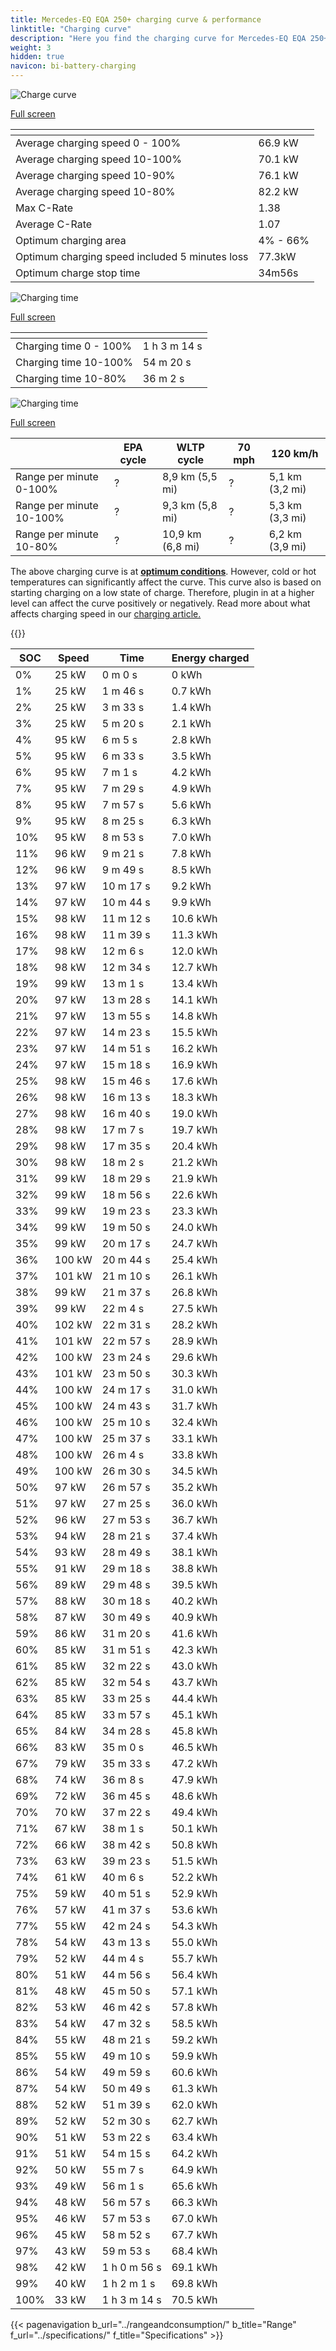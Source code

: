 ```yaml
---
title: Mercedes-EQ EQA 250+ charging curve & performance
linktitle: "Charging curve"
description: "Here you find the charging curve for Mercedes-EQ EQA 250+."
weight: 3
hidden: true
navicon: bi-battery-charging
---
```

<!-- markdownlint-disable MD033 -->
<!-- markdownlint-disable MD010 -->
<img src="/images/models/mercedes/eqa/eqa_250plus/chargingcurve.svg" alt="Charge curve" class="img-fluid">

[Full screen](/images/models/mercedes/eqa/eqa_250plus/chargingcurve.svg)


<div class="table-responsive">
<table class="table table-striped border">
	<thead>
		<tr>
			<th>
			</th>
			<th>
			</th>
		</tr>
	</thead>
	<tbody>
		<tr>
			<td>
				Average charging speed 0 - 100%
			</td>
			<td>
				66.9 kW
			</td>
		</tr>
		<tr>
			<td>
				Average charging speed 10-100%
			</td>
			<td>
				70.1 kW
			</td>
		</tr>
		<tr>
			<td>
				Average charging speed 10-90%
			</td>
			<td>
				76.1 kW
			</td>
		</tr>
		<tr>
			<td>
				Average charging speed 10-80%
			</td>
			<td>
				82.2 kW
			</td>
		</tr>
		<tr>
			<td>
				Max C-Rate
			</td>
			<td>
				1.38
			</td>
		</tr>
		<tr>
			<td>
				Average C-Rate
			</td>
			<td>
				1.07
			</td>
		</tr>
		<tr>
			<td>
				Optimum charging area
			</td>
			<td>
				4% - 66%
			</td>
		</tr>
		<tr>
			<td>
				Optimum charging speed included 5 minutes loss
			</td>
			<td>
				77.3kW
			</td>
		</tr>
		<tr>
			<td>
				Optimum charge stop time
			</td>
			<td>
				34m56s
			</td>
		</tr>
	</tbody>
</table>
</div>
<img src="/images/models/mercedes/eqa/eqa_250plus/chargingtime.svg" alt="Charging time" class="img-fluid">

[Full screen](/images/models/mercedes/eqa/eqa_250plus/chargingtime.svg)
<div class="table-responsive">
<table class="table table-striped border">
	<thead>
		<tr>
			<th>
			</th>
			<th>
			</th>
		</tr>
	</thead>
	<tbody>
		<tr>
			<td>
				Charging time 0 - 100%
			</td>
			<td>
				1 h 3 m 14 s
			</td>
		</tr>
		<tr>
			<td>
				Charging time 10-100%
			</td>
			<td>
				 54 m 20 s
			</td>
		</tr>
		<tr>
			<td>
				Charging time 10-80%
			</td>
			<td>
				 36 m 2 s
			</td>
		</tr>
	</tbody>
</table>
</div>
<img src="/images/models/mercedes/eqa/eqa_250plus/chargerangespeed.svg" alt="Charging time" class="img-fluid">

[Full screen](/images/models/mercedes/eqa/eqa_250plus/chargerangespeed.svg)
<div class="table-responsive">
<table class="table table-striped border">
	<thead>
		<tr>
			<th>
			</th>
			<th>
				EPA cycle
			</th>
			<th>
				WLTP cycle
			</th>
			<th>
				70 mph
			</th>
			<th>
				120 km/h
			</th>
		</tr>
	</thead>
	<tbody>
		<tr>
			<td>
				Range per minute 0-100%
			</td>
			<td>
				?
			</td>
			<td>
				8,9 km (5,5 mi)
			</td>
			<td>
				?
			</td>
			<td>
				5,1 km (3,2 mi)
			</td>
		</tr>
		<tr>
			<td>
				Range per minute 10-100%
			</td>
			<td>
				?
			</td>
			<td>
				9,3 km (5,8 mi)
			</td>
			<td>
				?
			</td>
			<td>
				5,3 km (3,3 mi)
			</td>
		</tr>
		<tr>
			<td>
				Range per minute 10-80%
			</td>
			<td>
				?
			</td>
			<td>
				10,9 km (6,8 mi)
			</td>
			<td>
				?
			</td>
			<td>
				6,2 km (3,9 mi)
			</td>
		</tr>
	</tbody>
</table>
</div>


The above charging curve is at **[optimum conditions](../../../../../technology/battery/charging/#temperature)**. However, cold or hot temperatures can significantly affect the curve. This curve also is based on starting charging on a low state of charge. Therefore, plugin in at a higher level can affect the curve positively or negatively. Read more about what affects charging speed in our [charging article.](../../../../../technology/battery/charging/)


{{<evkxdisplayaddarticle />}}
<div class="table-responsive">
<table class="table table-striped border">
	<thead>
		<tr>
			<th>
				SOC
			</th>
			<th>
				Speed
			</th>
			<th>
				Time
			</th>
			<th>
				Energy charged
			</th>
		</tr>
	</thead>
	<tbody>
		<tr>
			<td>
				0%
			</td>
			<td>
				25 kW
			</td>
			<td>
				 0 m 0 s
			</td>
			<td>
				0 kWh
			</td>
		</tr>
		<tr>
			<td>
				1%
			</td>
			<td>
				25 kW
			</td>
			<td>
				 1 m 46 s
			</td>
			<td>
				0.7 kWh
			</td>
		</tr>
		<tr>
			<td>
				2%
			</td>
			<td>
				25 kW
			</td>
			<td>
				 3 m 33 s
			</td>
			<td>
				1.4 kWh
			</td>
		</tr>
		<tr>
			<td>
				3%
			</td>
			<td>
				25 kW
			</td>
			<td>
				 5 m 20 s
			</td>
			<td>
				2.1 kWh
			</td>
		</tr>
		<tr>
			<td>
				4%
			</td>
			<td>
				95 kW
			</td>
			<td>
				 6 m 5 s
			</td>
			<td>
				2.8 kWh
			</td>
		</tr>
		<tr>
			<td>
				5%
			</td>
			<td>
				95 kW
			</td>
			<td>
				 6 m 33 s
			</td>
			<td>
				3.5 kWh
			</td>
		</tr>
		<tr>
			<td>
				6%
			</td>
			<td>
				95 kW
			</td>
			<td>
				 7 m 1 s
			</td>
			<td>
				4.2 kWh
			</td>
		</tr>
		<tr>
			<td>
				7%
			</td>
			<td>
				95 kW
			</td>
			<td>
				 7 m 29 s
			</td>
			<td>
				4.9 kWh
			</td>
		</tr>
		<tr>
			<td>
				8%
			</td>
			<td>
				95 kW
			</td>
			<td>
				 7 m 57 s
			</td>
			<td>
				5.6 kWh
			</td>
		</tr>
		<tr>
			<td>
				9%
			</td>
			<td>
				95 kW
			</td>
			<td>
				 8 m 25 s
			</td>
			<td>
				6.3 kWh
			</td>
		</tr>
		<tr>
			<td>
				10%
			</td>
			<td>
				95 kW
			</td>
			<td>
				 8 m 53 s
			</td>
			<td>
				7.0 kWh
			</td>
		</tr>
		<tr>
			<td>
				11%
			</td>
			<td>
				96 kW
			</td>
			<td>
				 9 m 21 s
			</td>
			<td>
				7.8 kWh
			</td>
		</tr>
		<tr>
			<td>
				12%
			</td>
			<td>
				96 kW
			</td>
			<td>
				 9 m 49 s
			</td>
			<td>
				8.5 kWh
			</td>
		</tr>
		<tr>
			<td>
				13%
			</td>
			<td>
				97 kW
			</td>
			<td>
				 10 m 17 s
			</td>
			<td>
				9.2 kWh
			</td>
		</tr>
		<tr>
			<td>
				14%
			</td>
			<td>
				97 kW
			</td>
			<td>
				 10 m 44 s
			</td>
			<td>
				9.9 kWh
			</td>
		</tr>
		<tr>
			<td>
				15%
			</td>
			<td>
				98 kW
			</td>
			<td>
				 11 m 12 s
			</td>
			<td>
				10.6 kWh
			</td>
		</tr>
		<tr>
			<td>
				16%
			</td>
			<td>
				98 kW
			</td>
			<td>
				 11 m 39 s
			</td>
			<td>
				11.3 kWh
			</td>
		</tr>
		<tr>
			<td>
				17%
			</td>
			<td>
				98 kW
			</td>
			<td>
				 12 m 6 s
			</td>
			<td>
				12.0 kWh
			</td>
		</tr>
		<tr>
			<td>
				18%
			</td>
			<td>
				98 kW
			</td>
			<td>
				 12 m 34 s
			</td>
			<td>
				12.7 kWh
			</td>
		</tr>
		<tr>
			<td>
				19%
			</td>
			<td>
				99 kW
			</td>
			<td>
				 13 m 1 s
			</td>
			<td>
				13.4 kWh
			</td>
		</tr>
		<tr>
			<td>
				20%
			</td>
			<td>
				97 kW
			</td>
			<td>
				 13 m 28 s
			</td>
			<td>
				14.1 kWh
			</td>
		</tr>
		<tr>
			<td>
				21%
			</td>
			<td>
				97 kW
			</td>
			<td>
				 13 m 55 s
			</td>
			<td>
				14.8 kWh
			</td>
		</tr>
		<tr>
			<td>
				22%
			</td>
			<td>
				97 kW
			</td>
			<td>
				 14 m 23 s
			</td>
			<td>
				15.5 kWh
			</td>
		</tr>
		<tr>
			<td>
				23%
			</td>
			<td>
				97 kW
			</td>
			<td>
				 14 m 51 s
			</td>
			<td>
				16.2 kWh
			</td>
		</tr>
		<tr>
			<td>
				24%
			</td>
			<td>
				97 kW
			</td>
			<td>
				 15 m 18 s
			</td>
			<td>
				16.9 kWh
			</td>
		</tr>
		<tr>
			<td>
				25%
			</td>
			<td>
				98 kW
			</td>
			<td>
				 15 m 46 s
			</td>
			<td>
				17.6 kWh
			</td>
		</tr>
		<tr>
			<td>
				26%
			</td>
			<td>
				98 kW
			</td>
			<td>
				 16 m 13 s
			</td>
			<td>
				18.3 kWh
			</td>
		</tr>
		<tr>
			<td>
				27%
			</td>
			<td>
				98 kW
			</td>
			<td>
				 16 m 40 s
			</td>
			<td>
				19.0 kWh
			</td>
		</tr>
		<tr>
			<td>
				28%
			</td>
			<td>
				98 kW
			</td>
			<td>
				 17 m 7 s
			</td>
			<td>
				19.7 kWh
			</td>
		</tr>
		<tr>
			<td>
				29%
			</td>
			<td>
				98 kW
			</td>
			<td>
				 17 m 35 s
			</td>
			<td>
				20.4 kWh
			</td>
		</tr>
		<tr>
			<td>
				30%
			</td>
			<td>
				98 kW
			</td>
			<td>
				 18 m 2 s
			</td>
			<td>
				21.2 kWh
			</td>
		</tr>
		<tr>
			<td>
				31%
			</td>
			<td>
				99 kW
			</td>
			<td>
				 18 m 29 s
			</td>
			<td>
				21.9 kWh
			</td>
		</tr>
		<tr>
			<td>
				32%
			</td>
			<td>
				99 kW
			</td>
			<td>
				 18 m 56 s
			</td>
			<td>
				22.6 kWh
			</td>
		</tr>
		<tr>
			<td>
				33%
			</td>
			<td>
				99 kW
			</td>
			<td>
				 19 m 23 s
			</td>
			<td>
				23.3 kWh
			</td>
		</tr>
		<tr>
			<td>
				34%
			</td>
			<td>
				99 kW
			</td>
			<td>
				 19 m 50 s
			</td>
			<td>
				24.0 kWh
			</td>
		</tr>
		<tr>
			<td>
				35%
			</td>
			<td>
				99 kW
			</td>
			<td>
				 20 m 17 s
			</td>
			<td>
				24.7 kWh
			</td>
		</tr>
		<tr>
			<td>
				36%
			</td>
			<td>
				100 kW
			</td>
			<td>
				 20 m 44 s
			</td>
			<td>
				25.4 kWh
			</td>
		</tr>
		<tr>
			<td>
				37%
			</td>
			<td>
				101 kW
			</td>
			<td>
				 21 m 10 s
			</td>
			<td>
				26.1 kWh
			</td>
		</tr>
		<tr>
			<td>
				38%
			</td>
			<td>
				99 kW
			</td>
			<td>
				 21 m 37 s
			</td>
			<td>
				26.8 kWh
			</td>
		</tr>
		<tr>
			<td>
				39%
			</td>
			<td>
				99 kW
			</td>
			<td>
				 22 m 4 s
			</td>
			<td>
				27.5 kWh
			</td>
		</tr>
		<tr>
			<td>
				40%
			</td>
			<td>
				102 kW
			</td>
			<td>
				 22 m 31 s
			</td>
			<td>
				28.2 kWh
			</td>
		</tr>
		<tr>
			<td>
				41%
			</td>
			<td>
				101 kW
			</td>
			<td>
				 22 m 57 s
			</td>
			<td>
				28.9 kWh
			</td>
		</tr>
		<tr>
			<td>
				42%
			</td>
			<td>
				100 kW
			</td>
			<td>
				 23 m 24 s
			</td>
			<td>
				29.6 kWh
			</td>
		</tr>
		<tr>
			<td>
				43%
			</td>
			<td>
				101 kW
			</td>
			<td>
				 23 m 50 s
			</td>
			<td>
				30.3 kWh
			</td>
		</tr>
		<tr>
			<td>
				44%
			</td>
			<td>
				100 kW
			</td>
			<td>
				 24 m 17 s
			</td>
			<td>
				31.0 kWh
			</td>
		</tr>
		<tr>
			<td>
				45%
			</td>
			<td>
				100 kW
			</td>
			<td>
				 24 m 43 s
			</td>
			<td>
				31.7 kWh
			</td>
		</tr>
		<tr>
			<td>
				46%
			</td>
			<td>
				100 kW
			</td>
			<td>
				 25 m 10 s
			</td>
			<td>
				32.4 kWh
			</td>
		</tr>
		<tr>
			<td>
				47%
			</td>
			<td>
				100 kW
			</td>
			<td>
				 25 m 37 s
			</td>
			<td>
				33.1 kWh
			</td>
		</tr>
		<tr>
			<td>
				48%
			</td>
			<td>
				100 kW
			</td>
			<td>
				 26 m 4 s
			</td>
			<td>
				33.8 kWh
			</td>
		</tr>
		<tr>
			<td>
				49%
			</td>
			<td>
				100 kW
			</td>
			<td>
				 26 m 30 s
			</td>
			<td>
				34.5 kWh
			</td>
		</tr>
		<tr>
			<td>
				50%
			</td>
			<td>
				97 kW
			</td>
			<td>
				 26 m 57 s
			</td>
			<td>
				35.2 kWh
			</td>
		</tr>
		<tr>
			<td>
				51%
			</td>
			<td>
				97 kW
			</td>
			<td>
				 27 m 25 s
			</td>
			<td>
				36.0 kWh
			</td>
		</tr>
		<tr>
			<td>
				52%
			</td>
			<td>
				96 kW
			</td>
			<td>
				 27 m 53 s
			</td>
			<td>
				36.7 kWh
			</td>
		</tr>
		<tr>
			<td>
				53%
			</td>
			<td>
				94 kW
			</td>
			<td>
				 28 m 21 s
			</td>
			<td>
				37.4 kWh
			</td>
		</tr>
		<tr>
			<td>
				54%
			</td>
			<td>
				93 kW
			</td>
			<td>
				 28 m 49 s
			</td>
			<td>
				38.1 kWh
			</td>
		</tr>
		<tr>
			<td>
				55%
			</td>
			<td>
				91 kW
			</td>
			<td>
				 29 m 18 s
			</td>
			<td>
				38.8 kWh
			</td>
		</tr>
		<tr>
			<td>
				56%
			</td>
			<td>
				89 kW
			</td>
			<td>
				 29 m 48 s
			</td>
			<td>
				39.5 kWh
			</td>
		</tr>
		<tr>
			<td>
				57%
			</td>
			<td>
				88 kW
			</td>
			<td>
				 30 m 18 s
			</td>
			<td>
				40.2 kWh
			</td>
		</tr>
		<tr>
			<td>
				58%
			</td>
			<td>
				87 kW
			</td>
			<td>
				 30 m 49 s
			</td>
			<td>
				40.9 kWh
			</td>
		</tr>
		<tr>
			<td>
				59%
			</td>
			<td>
				86 kW
			</td>
			<td>
				 31 m 20 s
			</td>
			<td>
				41.6 kWh
			</td>
		</tr>
		<tr>
			<td>
				60%
			</td>
			<td>
				85 kW
			</td>
			<td>
				 31 m 51 s
			</td>
			<td>
				42.3 kWh
			</td>
		</tr>
		<tr>
			<td>
				61%
			</td>
			<td>
				85 kW
			</td>
			<td>
				 32 m 22 s
			</td>
			<td>
				43.0 kWh
			</td>
		</tr>
		<tr>
			<td>
				62%
			</td>
			<td>
				85 kW
			</td>
			<td>
				 32 m 54 s
			</td>
			<td>
				43.7 kWh
			</td>
		</tr>
		<tr>
			<td>
				63%
			</td>
			<td>
				85 kW
			</td>
			<td>
				 33 m 25 s
			</td>
			<td>
				44.4 kWh
			</td>
		</tr>
		<tr>
			<td>
				64%
			</td>
			<td>
				85 kW
			</td>
			<td>
				 33 m 57 s
			</td>
			<td>
				45.1 kWh
			</td>
		</tr>
		<tr>
			<td>
				65%
			</td>
			<td>
				84 kW
			</td>
			<td>
				 34 m 28 s
			</td>
			<td>
				45.8 kWh
			</td>
		</tr>
		<tr>
			<td>
				66%
			</td>
			<td>
				83 kW
			</td>
			<td>
				 35 m 0 s
			</td>
			<td>
				46.5 kWh
			</td>
		</tr>
		<tr>
			<td>
				67%
			</td>
			<td>
				79 kW
			</td>
			<td>
				 35 m 33 s
			</td>
			<td>
				47.2 kWh
			</td>
		</tr>
		<tr>
			<td>
				68%
			</td>
			<td>
				74 kW
			</td>
			<td>
				 36 m 8 s
			</td>
			<td>
				47.9 kWh
			</td>
		</tr>
		<tr>
			<td>
				69%
			</td>
			<td>
				72 kW
			</td>
			<td>
				 36 m 45 s
			</td>
			<td>
				48.6 kWh
			</td>
		</tr>
		<tr>
			<td>
				70%
			</td>
			<td>
				70 kW
			</td>
			<td>
				 37 m 22 s
			</td>
			<td>
				49.4 kWh
			</td>
		</tr>
		<tr>
			<td>
				71%
			</td>
			<td>
				67 kW
			</td>
			<td>
				 38 m 1 s
			</td>
			<td>
				50.1 kWh
			</td>
		</tr>
		<tr>
			<td>
				72%
			</td>
			<td>
				66 kW
			</td>
			<td>
				 38 m 42 s
			</td>
			<td>
				50.8 kWh
			</td>
		</tr>
		<tr>
			<td>
				73%
			</td>
			<td>
				63 kW
			</td>
			<td>
				 39 m 23 s
			</td>
			<td>
				51.5 kWh
			</td>
		</tr>
		<tr>
			<td>
				74%
			</td>
			<td>
				61 kW
			</td>
			<td>
				 40 m 6 s
			</td>
			<td>
				52.2 kWh
			</td>
		</tr>
		<tr>
			<td>
				75%
			</td>
			<td>
				59 kW
			</td>
			<td>
				 40 m 51 s
			</td>
			<td>
				52.9 kWh
			</td>
		</tr>
		<tr>
			<td>
				76%
			</td>
			<td>
				57 kW
			</td>
			<td>
				 41 m 37 s
			</td>
			<td>
				53.6 kWh
			</td>
		</tr>
		<tr>
			<td>
				77%
			</td>
			<td>
				55 kW
			</td>
			<td>
				 42 m 24 s
			</td>
			<td>
				54.3 kWh
			</td>
		</tr>
		<tr>
			<td>
				78%
			</td>
			<td>
				54 kW
			</td>
			<td>
				 43 m 13 s
			</td>
			<td>
				55.0 kWh
			</td>
		</tr>
		<tr>
			<td>
				79%
			</td>
			<td>
				52 kW
			</td>
			<td>
				 44 m 4 s
			</td>
			<td>
				55.7 kWh
			</td>
		</tr>
		<tr>
			<td>
				80%
			</td>
			<td>
				51 kW
			</td>
			<td>
				 44 m 56 s
			</td>
			<td>
				56.4 kWh
			</td>
		</tr>
		<tr>
			<td>
				81%
			</td>
			<td>
				48 kW
			</td>
			<td>
				 45 m 50 s
			</td>
			<td>
				57.1 kWh
			</td>
		</tr>
		<tr>
			<td>
				82%
			</td>
			<td>
				53 kW
			</td>
			<td>
				 46 m 42 s
			</td>
			<td>
				57.8 kWh
			</td>
		</tr>
		<tr>
			<td>
				83%
			</td>
			<td>
				54 kW
			</td>
			<td>
				 47 m 32 s
			</td>
			<td>
				58.5 kWh
			</td>
		</tr>
		<tr>
			<td>
				84%
			</td>
			<td>
				55 kW
			</td>
			<td>
				 48 m 21 s
			</td>
			<td>
				59.2 kWh
			</td>
		</tr>
		<tr>
			<td>
				85%
			</td>
			<td>
				55 kW
			</td>
			<td>
				 49 m 10 s
			</td>
			<td>
				59.9 kWh
			</td>
		</tr>
		<tr>
			<td>
				86%
			</td>
			<td>
				54 kW
			</td>
			<td>
				 49 m 59 s
			</td>
			<td>
				60.6 kWh
			</td>
		</tr>
		<tr>
			<td>
				87%
			</td>
			<td>
				54 kW
			</td>
			<td>
				 50 m 49 s
			</td>
			<td>
				61.3 kWh
			</td>
		</tr>
		<tr>
			<td>
				88%
			</td>
			<td>
				52 kW
			</td>
			<td>
				 51 m 39 s
			</td>
			<td>
				62.0 kWh
			</td>
		</tr>
		<tr>
			<td>
				89%
			</td>
			<td>
				52 kW
			</td>
			<td>
				 52 m 30 s
			</td>
			<td>
				62.7 kWh
			</td>
		</tr>
		<tr>
			<td>
				90%
			</td>
			<td>
				51 kW
			</td>
			<td>
				 53 m 22 s
			</td>
			<td>
				63.4 kWh
			</td>
		</tr>
		<tr>
			<td>
				91%
			</td>
			<td>
				51 kW
			</td>
			<td>
				 54 m 15 s
			</td>
			<td>
				64.2 kWh
			</td>
		</tr>
		<tr>
			<td>
				92%
			</td>
			<td>
				50 kW
			</td>
			<td>
				 55 m 7 s
			</td>
			<td>
				64.9 kWh
			</td>
		</tr>
		<tr>
			<td>
				93%
			</td>
			<td>
				49 kW
			</td>
			<td>
				 56 m 1 s
			</td>
			<td>
				65.6 kWh
			</td>
		</tr>
		<tr>
			<td>
				94%
			</td>
			<td>
				48 kW
			</td>
			<td>
				 56 m 57 s
			</td>
			<td>
				66.3 kWh
			</td>
		</tr>
		<tr>
			<td>
				95%
			</td>
			<td>
				46 kW
			</td>
			<td>
				 57 m 53 s
			</td>
			<td>
				67.0 kWh
			</td>
		</tr>
		<tr>
			<td>
				96%
			</td>
			<td>
				45 kW
			</td>
			<td>
				 58 m 52 s
			</td>
			<td>
				67.7 kWh
			</td>
		</tr>
		<tr>
			<td>
				97%
			</td>
			<td>
				43 kW
			</td>
			<td>
				 59 m 53 s
			</td>
			<td>
				68.4 kWh
			</td>
		</tr>
		<tr>
			<td>
				98%
			</td>
			<td>
				42 kW
			</td>
			<td>
				1 h 0 m 56 s
			</td>
			<td>
				69.1 kWh
			</td>
		</tr>
		<tr>
			<td>
				99%
			</td>
			<td>
				40 kW
			</td>
			<td>
				1 h 2 m 1 s
			</td>
			<td>
				69.8 kWh
			</td>
		</tr>
		<tr>
			<td>
				100%
			</td>
			<td>
				33 kW
			</td>
			<td>
				1 h 3 m 14 s
			</td>
			<td>
				70.5 kWh
			</td>
		</tr>
	</tbody>
</table>
</div>


{{< pagenavigation b_url="../rangeandconsumption/" b_title="Range" f_url="../specifications/" f_title="Specifications" >}}

